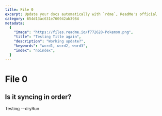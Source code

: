 ```yaml
---
title: File 0
excerpt: Update your docs automatically with `rdme`, ReadMe's official CLI and GitHub Action!
category: 654d13ac631e760042ab3984
metadata:
  {
    "image": "https://files.readme.io/f772620-Pokemon.png",
    "title": "Testing Title again",
    "description": "Working update?",
    "keywords": "word1, word2, word3",
    "index": "noindex",
  }
---
```


# File 0

## Is it syncing in order?

Testing --dryRun
